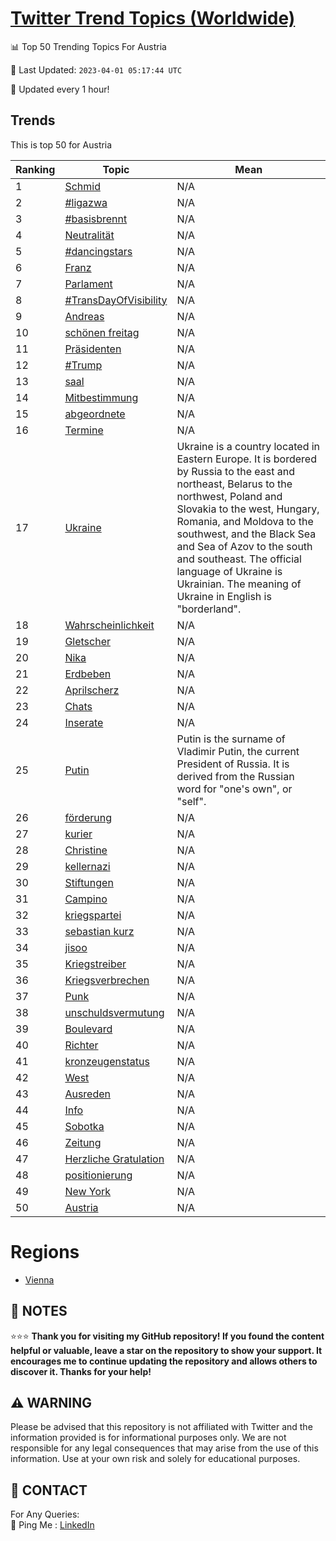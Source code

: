 [Twitter Trend Topics (Worldwide)](https://github.com/ErcinDedeoglu/Twitter-Trend-Topics)
==========


📊 Top 50 Trending Topics For Austria

📆 Last Updated: `2023-04-01 05:17:44 UTC`

🔧 Updated every 1 hour!


## Trends

This is top 50 for Austria

| Ranking | Topic | Mean |
| ------- | ------------ | ------------ |
| 1 | [Schmid](http://twitter.com/search?q=Schmid) | N/A |
| 2 | [#ligazwa](http://twitter.com/search?q=%23ligazwa) | N/A |
| 3 | [#basisbrennt](http://twitter.com/search?q=%23basisbrennt) | N/A |
| 4 | [Neutralität](http://twitter.com/search?q=Neutralit%c3%a4t) | N/A |
| 5 | [#dancingstars](http://twitter.com/search?q=%23dancingstars) | N/A |
| 6 | [Franz](http://twitter.com/search?q=Franz) | N/A |
| 7 | [Parlament](http://twitter.com/search?q=Parlament) | N/A |
| 8 | [#TransDayOfVisibility](http://twitter.com/search?q=%23TransDayOfVisibility) | N/A |
| 9 | [Andreas](http://twitter.com/search?q=Andreas) | N/A |
| 10 | [schönen freitag](http://twitter.com/search?q=sch%c3%b6nen+freitag) | N/A |
| 11 | [Präsidenten](http://twitter.com/search?q=Pr%c3%a4sidenten) | N/A |
| 12 | [#Trump](http://twitter.com/search?q=%23Trump) | N/A |
| 13 | [saal](http://twitter.com/search?q=saal) | N/A |
| 14 | [Mitbestimmung](http://twitter.com/search?q=Mitbestimmung) | N/A |
| 15 | [abgeordnete](http://twitter.com/search?q=abgeordnete) | N/A |
| 16 | [Termine](http://twitter.com/search?q=Termine) | N/A |
| 17 | [Ukraine](http://twitter.com/search?q=Ukraine) | Ukraine is a country located in Eastern Europe. It is bordered by Russia to the east and northeast, Belarus to the northwest, Poland and Slovakia to the west, Hungary, Romania, and Moldova to the southwest, and the Black Sea and Sea of Azov to the south and southeast. The official language of Ukraine is Ukrainian. The meaning of Ukraine in English is "borderland". |
| 18 | [Wahrscheinlichkeit](http://twitter.com/search?q=Wahrscheinlichkeit) | N/A |
| 19 | [Gletscher](http://twitter.com/search?q=Gletscher) | N/A |
| 20 | [Nika](http://twitter.com/search?q=Nika) | N/A |
| 21 | [Erdbeben](http://twitter.com/search?q=Erdbeben) | N/A |
| 22 | [Aprilscherz](http://twitter.com/search?q=Aprilscherz) | N/A |
| 23 | [Chats](http://twitter.com/search?q=Chats) | N/A |
| 24 | [Inserate](http://twitter.com/search?q=Inserate) | N/A |
| 25 | [Putin](http://twitter.com/search?q=Putin) | Putin is the surname of Vladimir Putin, the current President of Russia. It is derived from the Russian word for "one's own", or "self". |
| 26 | [förderung](http://twitter.com/search?q=f%c3%b6rderung) | N/A |
| 27 | [kurier](http://twitter.com/search?q=kurier) | N/A |
| 28 | [Christine](http://twitter.com/search?q=Christine) | N/A |
| 29 | [kellernazi](http://twitter.com/search?q=kellernazi) | N/A |
| 30 | [Stiftungen](http://twitter.com/search?q=Stiftungen) | N/A |
| 31 | [Campino](http://twitter.com/search?q=Campino) | N/A |
| 32 | [kriegspartei](http://twitter.com/search?q=kriegspartei) | N/A |
| 33 | [sebastian kurz](http://twitter.com/search?q=sebastian+kurz) | N/A |
| 34 | [jisoo](http://twitter.com/search?q=jisoo) | N/A |
| 35 | [Kriegstreiber](http://twitter.com/search?q=Kriegstreiber) | N/A |
| 36 | [Kriegsverbrechen](http://twitter.com/search?q=Kriegsverbrechen) | N/A |
| 37 | [Punk](http://twitter.com/search?q=Punk) | N/A |
| 38 | [unschuldsvermutung](http://twitter.com/search?q=unschuldsvermutung) | N/A |
| 39 | [Boulevard](http://twitter.com/search?q=Boulevard) | N/A |
| 40 | [Richter](http://twitter.com/search?q=Richter) | N/A |
| 41 | [kronzeugenstatus](http://twitter.com/search?q=kronzeugenstatus) | N/A |
| 42 | [West](http://twitter.com/search?q=West) | N/A |
| 43 | [Ausreden](http://twitter.com/search?q=Ausreden) | N/A |
| 44 | [Info](http://twitter.com/search?q=Info) | N/A |
| 45 | [Sobotka](http://twitter.com/search?q=Sobotka) | N/A |
| 46 | [Zeitung](http://twitter.com/search?q=Zeitung) | N/A |
| 47 | [Herzliche Gratulation](http://twitter.com/search?q=Herzliche+Gratulation) | N/A |
| 48 | [positionierung](http://twitter.com/search?q=positionierung) | N/A |
| 49 | [New York](http://twitter.com/search?q=New+York) | N/A |
| 50 | [Austria](http://twitter.com/search?q=Austria) | N/A |



# Regions

* [Vienna](</Austria/Vienna.md>)



## 📝 NOTES

⭐⭐⭐ **Thank you for visiting my GitHub repository! If you found the content helpful or valuable, leave a star on the repository to show your support. It encourages me to continue updating the repository and allows others to discover it. Thanks for your help!**


## ⚠️ WARNING

Please be advised that this repository is not affiliated with Twitter and the information provided is for informational purposes only. We are not responsible for any legal consequences that may arise from the use of this information. Use at your own risk and solely for educational purposes.


## 📨 CONTACT

 For Any Queries:  
            🏓 Ping Me : [LinkedIn](https://www.linkedin.com/in/ercindedeoglu/)
